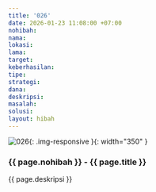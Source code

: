```yaml
---
title: '026'
date: 2026-01-23 11:08:00 +07:00
nohibah:
nama:
lokasi:
lama:
target:
keberhasilan:
tipe:
strategi:
dana:
deskripsi:
masalah:
solusi:
layout: hibah
---
```


![026](/static/img/hibahcms/026.png){: .img-responsive }{: width="350" }

### {{ page.nohibah }} - {{ page.title }}

{{ page.deskripsi }}
